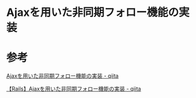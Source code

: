 # Ajaxを用いた非同期フォロー機能の実装

# 参考

[Ajaxを用いた非同期フォロー機能の実装 - qiita](https://qiita.com/ttf1998seiya/items/337da8a5be455469ec46)

[【Rails】Ajaxを用いた非同期フォロー機能の実装 - qiita](https://qiita.com/mattan5271/items/3a70689b42dd98b4d99b)
